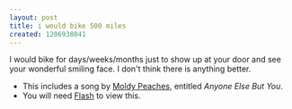 ```yaml
---
layout: post
title: i would bike 500 miles
created: 1206938041
---
```



I would bike for days/weeks/months just to show up at your door and see your wonderful smiling face. I don't think there is anything better.

- This includes a song by [Moldy Peaches](http://www.moldypeaches.com/ "Moldy Peaches"), entitled _Anyone Else But You_.
- You will need [Flash](http://www.adobe.com/products/flashplayer/ "Adobe Flash") to view this.



